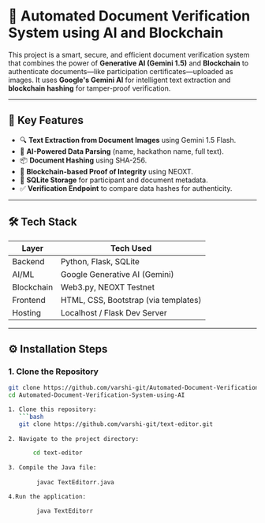 # 📄 Automated Document Verification System using AI and Blockchain

This project is a smart, secure, and efficient document verification system that combines the power of **Generative AI (Gemini 1.5)** and **Blockchain** to authenticate documents—like participation certificates—uploaded as images. It uses **Google's Gemini AI** for intelligent text extraction and **blockchain hashing** for tamper-proof verification.

---

## 🚀 Key Features

- 🔍 **Text Extraction from Document Images** using Gemini 1.5 Flash.
- 🧠 **AI-Powered Data Parsing** (name, hackathon name, full text).
- 📦 **Document Hashing** using SHA-256.
- 🔐 **Blockchain-based Proof of Integrity** using NEOXT.
- 💾 **SQLite Storage** for participant and document metadata.
- ✅ **Verification Endpoint** to compare data hashes for authenticity.

---

## 🛠️ Tech Stack

| Layer       | Tech Used                     |
|-------------|-------------------------------|
| Backend     | Python, Flask, SQLite         |
| AI/ML       | Google Generative AI (Gemini) |
| Blockchain  | Web3.py, NEOXT Testnet        |
| Frontend    | HTML, CSS, Bootstrap (via templates) |
| Hosting     | Localhost / Flask Dev Server  |

---

## ⚙️ Installation Steps

### 1. Clone the Repository

```bash
git clone https://github.com/varshi-git/Automated-Document-Verification-System-using-AI.git
cd Automated-Document-Verification-System-using-AI

1. Clone this repository:
   ```bash
   git clone https://github.com/varshi-git/text-editor.git
   
2. Navigate to the project directory:

       cd text-editor
   
3. Compile the Java file:
   
        javac TextEditorr.java

4.Run the application:

        java TextEditorr



